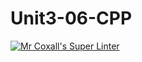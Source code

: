 # Unit3-06-CPP
[![Mr Coxall's Super Linter](https://github.com/ICS3U-C-Programming-TonyG/Unit3-06-CPP/workflows/Mr%20Coxall's%20Super%20Linter/badge.svg)](https://github.com/ICS3U-C-Programming-TonyG/Unit3-06-CPP/actions/)
